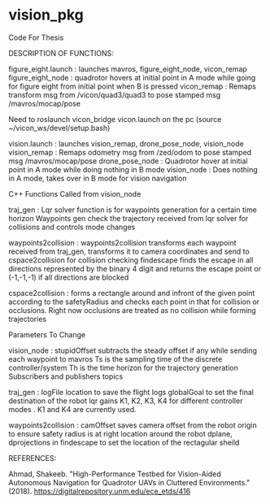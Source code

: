 # vision_pkg
Code For Thesis

DESCRIPTION OF FUNCTIONS:

figure_eight.launch : launches mavros, figure_eight_node, vicon_remap
  figure_eight_node : quadrotor hovers at initial point in A mode while going for figure eight from initial point when B is pressed
  vicon_remap : Remaps transform msg from /vicon/quad3/quad3 to pose stamped msg /mavros/mocap/pose
  
  Need to roslaunch vicon_bridge vicon.launch on the pc (source  ~/vicon_ws/devel/setup.bash)
  
vision.launch : launches vision_remap, drone_pose_node, vision_node
  vision_remap : Remaps odometry msg from /zed/odom to pose stamped msg /mavros/mocap/pose
  drone_pose_node : Quadrotor hover at initial point in A mode while doing nothing in B mode
  vision_node : Does nothing in A mode, takes over in B mode for vision navigation

C++ Functions Called from vision_node

traj_gen : Lqr solver function is for waypoints generation for a certain time horizon
		   Waypoints gen check the trajectory received from lqr solver for collisions and controls mode changes
						 
waypoints2collision : waypoints2collision transforms each waypoint received from traj_gen, transforms it to camera coordinates and send to cspace2collision for collision checking
		      findescape finds the escape in all directions represented by the binary 4 digit and returns the escape point or (-1,-1,-1) if all directions are blocked 

cspace2collision : forms a rectangle around and infront of the given point according to the safetyRadius and checks each point in that for collision or occlusions. Right now occlusions are treated as no collision while forming trajectories

Parameters To Change

vision_node : stupidOffset subtracts the steady offset if any while sending each waypoint to mavros
	      Ts is the sampling time of the discrete controller/system
	      Th is the time horizon for the trajectory generation
	      Subscribers and publishers topics

traj_gen :    logFile location to save the flight logs
	      globalGoal to set the final destination of the robot
	      lqr gains K1, K2, K3, K4 for different controller modes . K1 and K4 are currently used.
						  
waypoints2collision : camOffset saves camera offset from the robot origin to ensure safety radius is at right location around the robot
		      dplane, dprojections in findescape to set the location of the rectagular sheild
		      

REFERENCES:

Ahmad, Shakeeb. "High-Performance Testbed for Vision-Aided Autonomous Navigation for Quadrotor UAVs in Cluttered Environments." (2018). https://digitalrepository.unm.edu/ece_etds/416 
										  
				



